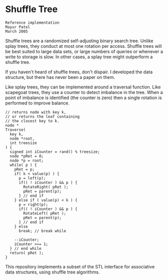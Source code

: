 # Shuffle Tree

    Reference implementation
    Mayur Patel
    March 2005

Shuffle trees are a randomized self-adjusting
binary search tree.  Unlike splay trees, they conduct at most one rotation per access.
Shuffle trees will be best suited to large data sets, or large
numbers of queries or whenever a write to storage is slow.  In
other cases, a splay tree might outperform a shuffle tree.

If you haven't heard of shuffle trees, don't dispair.  I developed the data structure, but there has never been a paper on them.  

Like splay trees, they can be implemented around a traversal function.  Like scapegoat trees, they use a counter to detect imbalance in the tree.  When a point of imbalance is identified (the counter is zero) then a single rotation is performed to improve balance.


    // returns node with key k,
    // or returns the leaf containing
    // the closest key to k.
    node *
    Traverse(
      key k,
      node *root,
      int treesize
    ) {
      signed int iCounter = rand() % treesize;
      node *pRet = 0;
      node *p = root;
      while( p ) {
        pRet = p;
        if( k < value(p) ) {
          p = left(p);
          if(( ! iCounter ) && p ) {
            RotateRight( pRet );
            pRet = parent(p);
          } // end if
        } else if ( value(p) < k ) {
          p = right(p);
          if(( ! iCounter ) && p ) {
            RotateLeft( pRet );
            pRet = parent(p);
          } // end if
        } else
          break; // break while

        --iCounter;
        iCounter >>= 1;
      } // end while
      return( pRet );
    }


This repository implements a subset of the STL interface for associative
data structures, using shuffle tree algorithms.  
